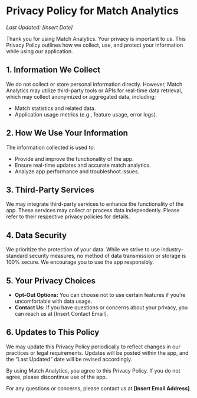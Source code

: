 # Privacy Policy for Match Analytics  

_Last Updated: [Insert Date]_  

Thank you for using Match Analytics. Your privacy is important to us. This Privacy Policy outlines how we collect, use, and protect your information while using our application.  

## 1. Information We Collect  
We do not collect or store personal information directly. However, Match Analytics may utilize third-party tools or APIs for real-time data retrieval, which may collect anonymized or aggregated data, including:  
- Match statistics and related data.  
- Application usage metrics (e.g., feature usage, error logs).  

## 2. How We Use Your Information  
The information collected is used to:  
- Provide and improve the functionality of the app.  
- Ensure real-time updates and accurate match analytics.  
- Analyze app performance and troubleshoot issues.  

## 3. Third-Party Services  
We may integrate third-party services to enhance the functionality of the app. These services may collect or process data independently. Please refer to their respective privacy policies for details.  

## 4. Data Security  
We prioritize the protection of your data. While we strive to use industry-standard security measures, no method of data transmission or storage is 100% secure. We encourage you to use the app responsibly.  

## 5. Your Privacy Choices  
- **Opt-Out Options:** You can choose not to use certain features if you’re uncomfortable with data usage.  
- **Contact Us:** If you have questions or concerns about your privacy, you can reach us at [Insert Contact Email].  

## 6. Updates to This Policy  
We may update this Privacy Policy periodically to reflect changes in our practices or legal requirements. Updates will be posted within the app, and the “Last Updated” date will be revised accordingly.  

By using Match Analytics, you agree to this Privacy Policy. If you do not agree, please discontinue use of the app.  

For any questions or concerns, please contact us at **[Insert Email Address]**.  
